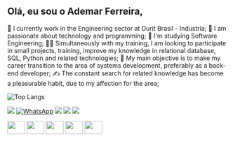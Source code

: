 ## Olá, eu sou o Ademar Ferreira,

💼 I currently work in the Engineering sector at Durit Brasil - Industria;
🖤 I am passionate about technology and programming;
📘 I'm studying Software Engineering;
👨‍💻 Simultaneously with my training, I am looking to participate in small projects, training, improve my knowledge in relational database, SQL, Python and related technologies;
🚀 My main objective is to make my career transition to the area of systems development, preferably as a back-end developer;
✍ The constant search for related knowledge has become a pleasurable habit, due to my affection for the area;

![Top Langs](https://github-readme-stats.vercel.app/api/top-langs/?username=ademarfs)

<a href="https://www.linkedin.com/in/ademarfs" target="_blank"><img src="https://img.shields.io/badge/-LinkedIn-%230077B5?style=for-the-badge&logo=linkedin&logoColor=white" target="_blank"></a>
<a href="https://api.whatsapp.com/send?phone=5571992415136" target="_blank"><img src="https://img.shields.io/badge/-WhatsApp-%2325D366?style=for-the-badge&logo=whatsapp&logoColor=white" alt="WhatsApp"></a>
<a href="https://instagram.com/ademarfs" target="_blank"><img src="https://img.shields.io/badge/-Instagram-%23E4405F?style=for-the-badge&logo=instagram&logoColor=white" target="_blank"></a> 
<a href = "mailto:ademar.filho69@gmail.com"><img src="https://img.shields.io/badge/-Gmail-%23333?style=for-the-badge&logo=gmail&logoColor=white" target="_blank"></a>
<a href="https://discord.gg/ademarfs" target="_blank"><img src="https://img.shields.io/badge/Discord-7289DA?style=for-the-badge&logo=discord&logoColor=white" target="_blank"></a>

<div style="display: inline_block">
  <img height='30' width='40' src="https://cdn.jsdelivr.net/gh/devicons/devicon/icons/python/python-original.svg" />
  <img height='30' width='40' src="https://cdn.jsdelivr.net/gh/devicons/devicon/icons/mysql/mysql-original-wordmark.svg" />
  <img height='30' width='40' src="https://cdn.jsdelivr.net/gh/devicons/devicon/icons/html5/html5-original.svg" />
  <img height='30' width='40' src="https://cdn.jsdelivr.net/gh/devicons/devicon/icons/css3/css3-original.svg" />
  <img height='30' width='40' src="https://cdn.jsdelivr.net/gh/devicons/devicon/icons/figma/figma-original.svg" />      
</div>
          
          
